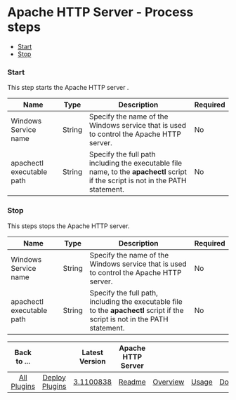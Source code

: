 
# Apache HTTP Server - Process steps

* [Start](#start)
* [Stop](#stop)


### Start

This step starts the Apache HTTP server .


| Name | Type | Description                                                                                                          | Required |
| ---- | ---- | -------------------------------------------------------------------------------------------------------------------- | -------- |
| Windows Service name | String | Specify the name of the Windows service that is used to control the Apache HTTP server. | No |
| apachectl executable path | String | Specify the full path including the executable file name, to the **apachectl** script if the script is not in the PATH statement. | No |

### Stop

This steps stops the Apache HTTP server.


| Name | Type | Description                                                                                                          | Required |
| ---- | ---- | -------------------------------------------------------------------------------------------------------------------- | -------- |
| Windows Service name | String | Specify the name of the Windows service that is used to control the Apache HTTP server. | No |
| apachectl executable path | String | Specify the full path, including the executable file to the **apachectl** script if the script is not in the PATH statement. | No |



|Back to ...||Latest Version|Apache HTTP Server ||||
| :---: | :---: | :---: | :---: | :---: | :---: | :---: |
|[All Plugins](../../index.md)|[Deploy Plugins](../README.md)|[3.1100838](https://raw.githubusercontent.com/UrbanCode/IBM-UCD-PLUGINS/main/files/Apache/Apache-3.1100838.zip)|[Readme](README.md)|[Overview](overview.md)|[Usage](usage.md)|[Downloads](downloads.md)|

